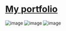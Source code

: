 # [My portfolio](https://libmushawk.github.io/Portfolio/)
![image](https://github.com/user-attachments/assets/c312e4d5-49ac-43f9-a39c-76f1106de15d)
![image](https://github.com/user-attachments/assets/c7293ff1-8c8d-4ba5-8261-f3c1764e9387)
![image](https://github.com/user-attachments/assets/ad84d121-e4f2-4af2-9f55-33403b82fc08)
